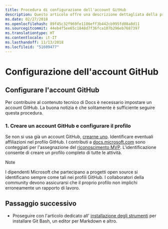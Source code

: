 ```yaml
---
title: Procedura di configurazione dell'account GitHub
description: Questo articolo offre una descrizione dettagliata della procedura di configurazione degli account per GitHub, necessari per contribuire al contenuto di docs.microsoft.com.
ms.date: 02/27/2018
ms.openlocfilehash: 89f45c32f969fe1186eff3b442cb995fd08a8d11
ms.sourcegitcommit: 44eb4f5ee65c1848d7f36fca107b296eb7687397
ms.translationtype: HT
ms.contentlocale: it-IT
ms.lasthandoff: 11/13/2018
ms.locfileid: "51609477"
---
```

# <a name="github-account-setup"></a>Configurazione dell'account GitHub

## <a name="set-up-your-github-account"></a>Configurare l'account GitHub

Per contribuire al contenuto tecnico di Docs è necessario impostare un account GitHub. La buona notizia è che solitamente è sufficiente seguire questa procedura.

### <a name="1-create-a-github-account-and-set-up-your-profile"></a>1. Creare un account GitHub e configurare il profilo

Se non si usa già un account GitHub, [crearne uno](https://github.com/join). Identificare eventuali affiliazioni nel profilo GitHub. I contributi a [docs.microsoft.com](https://docs.microsoft.com) sono conteggiati per l'assegnazione del [riconoscimento MVP](https://mvp.microsoft.com). L'identificazione consente di creare un profilo completo di tutte le attività.

>[!NOTE]
> I dipendenti Microsoft che partecipano a progetti open source si identificano sempre come tali nei profili GitHub. I collaboratori della community devono assicurarsi che il proprio profilo non implichi erroneamente un rapporto di lavoro.

## <a name="next-step"></a>Passaggio successivo

* Proseguire con l'articolo dedicato all' [installazione degli strumenti](get-started-setup-tools.md) per installare Git Bash, un editor per Markdown e altro.
